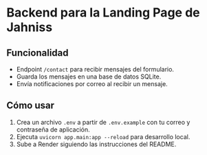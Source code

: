 # Backend para la Landing Page de Jahniss

## Funcionalidad

- Endpoint `/contact` para recibir mensajes del formulario.
- Guarda los mensajes en una base de datos SQLite.
- Envía notificaciones por correo al recibir un mensaje.

## Cómo usar

1. Crea un archivo `.env` a partir de `.env.example` con tu correo y contraseña de aplicación.
2. Ejecuta `uvicorn app.main:app --reload` para desarrollo local.
3. Sube a Render siguiendo las instrucciones del README.